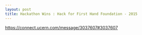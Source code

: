 ```yaml
---
layout: post
title: Hackathon Wins : Hack for First Hand Foundation - 2015
---
```

https://connect.ucern.com/message/3037607#3037607
